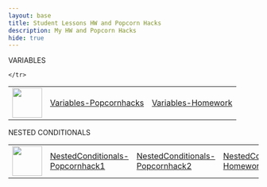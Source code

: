 ```yaml
---
layout: base
title: Student Lessons HW and Popcorn Hacks 
description: My HW and Popcorn Hacks
hide: true
---
```

VARIABLES

<table>
    <tr>
        <td><img src="{{site.baseurl}}//images/logo.png" height="60" title="Frontend" alt=""></td>
        <td><a href="{{site.baseurl}}/csse/lessons/variables/popcornHack">Variables-Popcornhacks</a></td>
        <td><a href="{{site.baseurl}}/csse/lessons/variables/homework">Variables-Homework</a></td>
        
    </tr>
</table>

NESTED CONDITIONALS 

<table>
    <tr>
        <td><img src="{{site.baseurl}}//images/logo.png" height="60" title="Frontend" alt=""></td>
        <td><a href="{{site.baseurl}}/csse/lessons/nestedconditionals/popcornHack1">NestedConditionals-Popcornhack1</a></td>
        <td><a href="{{site.baseurl}}/csse/lessons/nestedconditionals/popcornHack2">NestedConditionals-Popcornhack2</a></td>
        <td><a href="{{site.baseurl}}/csse/lessons/nestedconditionals/homework">NestedConditionals-Homework</a></td>
    </tr>
</table>